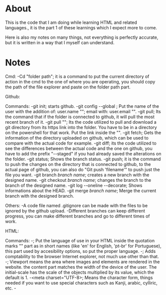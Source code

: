 # About
This is the code that I am doing while learning HTML and related languages., it is the part 1 of these learnings which I expect more to come.

Here is also my notes on many things, not everything is perfectly accurate, but it is written in a way that I myself can understand.

# Notes

Cmd:
-Cd "folder path"; it is a command to put the current directory of action in the cmd to the one of where you are operating, you should copy the path of the file explorer and paste on the folder path part.

Github:

 Commands:
-git init; starts github.
-git config --global ; Put the name of the user with the addition of: user.name ""; email with: user.email "".
-git pull; Its the command that if the folder is connected to github, it will pull the most recent branch of it.
-git pull ""; Its the code utilized to pull and download a git directory from its https link into the folder. You have to be in a directory on the powershell for that work.  Put the link inside the "".
-git fetch; Gets the information of the directory uploaded on github, which can be used to compare with the actual code for example.
-git diff; its the code utilized to see the differences between the actual code and the one on github, you have to add the prefix "--staged" if you had already saved the   alterations on the folder.
-git status; Shows the branch status.
-git push; it is the command to push the changes on the directory that is connected to github, to the actual page of github, you can also do "Git push 'filename'" to push just  the file you want.
-git branch *branch name*; creates a new branch with the designed name.
-git checkout *branch name*; changes the branch to the branch of the designed name.
-git log --oneline --decorate; Shows informations about the HEAD.
-git merge *branch name*; Merge the current branch with the designed branch.

 Others:
-A code file named .gitignore can be made with the files to be ignored by the github upload.
-Different branches can keep different progress, you can make different branches and go to different times of work.

HTML:

 Commands:
-<html lang="">; Put the language of use in your HTML inside the quotation marks "" part as in short names (like 'en' for English, 'pt-br' for Portuguese), this part used by  accesibility options, so put the proper language.
-<meta http-equiv="X-UA-Compatible" content="IE=edge">; Adds comptability to the browser Internet explorer, not much use other than that.
-<meta name="viewport" content="width=device-width, initial-scale=1.0">; Viewport means the area where images and elements are rendered in the website. the content part   matches the width of the device of the user. The initial-scale has the scale of the objects multiplied by its value, which the default is 1.
-<meta charset="UTF-8>; Means the character form, things needed if you want to use special characters such as Kanji, arabic, cylliric, etc.
-<title>; Is an element to define the name of your tab
-<p>; It is an element. Writes plainly inside your tab, by using two separate instances you create the phrases in different lines, it will never create paragraphs within the  same instance unless it has a <br> between it.
-<br>; It is a non-closed tag to breakdown lines inside <p>.
-<b>; It is an inline that turns whatever text inside it into Bold. <strong> is an alternative that works the same way.
-<i>; It is an inline that turns whatever text inside it into Italic. <em> is an alternative that works the same way.
-<u>; It is an inline that turns whatever text inside it into underlined. It is outdated by its CSS equivalent.
-<s>; It is an inline that turns whatever text inside it into strikethrough.
-<mark>; It is inline that turns whatever text inside it into highlighted words.
-<span>; It is the CSS equivalent that can work inline to change whatever text into something different.
-<pre>; It is an element that turns whatever words inside it into pre-formated text (The kind of text code is written as).
-<code>; It is an inline. It does the same as <pre> but it works inline.
-<blockquote>; It is an element that separates a block to the text written on it.
-<sup>; It is an inline turns whatever text inside it into a small text on the half above of the regular text (normally used to do things like 2^10 have the 10 being small at  the side of the 10).
--<sub>; It is an inline turns whatever text inside it into a small text on the half below of the regular text (normally used to do things chemical elements).
-<div>; It is an element. It creates a new block section of the HTML.
-<header>; It is an element made to refer to the structure that stays on top of the page, the difference is semantics for code structure.
-<main>; It is an element made to refer to the main contents of the page, the difference is semantics.
-<footer>; It is an element made to refer to the structure that stays on the bottom of the page, the difference is semantics for code structure.
-<aside>; It is an element made to refer to the structure that stays on the side of the page, the difference is semantics for code structure.
-<nav>; It is is an element that implements a navegation bar, a bar that works like a lateral list on the top of a website.
-<section id="">; It is an element made to refer to the sections inside a page.
-<article>; It is an element, you can use all semantic tags inside of it with it being separated from the main code.
-<!--  -->; Is the commentary function in HTML, on VSCode you can use ctrl+/ to easily form comments.
-<h1> to <h6>; It is an element and level of headers you can have, you have from 1 to 6, with all numbers between them, the higher the number, the smaller it is.
-<a href="">; It is an element to implement links, you put the link between the brackets and inside the element you write the text you want to have referencing to that link as  a hyperlink. It has the configurations: target=""; Which you can put the following between the brackets to do the following things: "_blank" creates a new tab to enter the   link, "_self" it is the default configuration which goes from the website into the link without changing tabs. 
 By putting "/" it will always go back to the main page.
 You can use the element <img src="" alt=""> inside it to refer to a clickeable image that will go to the desired link.
-<img src="" alt="">; It is an exception to the rule of having to close the tag. It creates an image in your tab.
 You can put the following configs inside it: 
 src=""; requests the directory/source and name of the image, where you put the directory and image file you plan to put in, alternatively you can paste the link of   the  image from the internet directly inside the src and it will work the same, write everything inside the quotations. 
 alt=""; is a description of the image you  uploaded. Extra configurations: 
 width=""; is the width size in pixels of your image, you must write the numbers of the pixels inside the quotations, if the height is not specified it will automatically  match the width in proportions, alternatively you can also utilize percentage of the header that the image will use as space, like "10%".
 height=""; works exactly like the width, but for height. By defining both height and width the image files will have the desired pixel size regardless of proportions.
-<figure>; It is an element that is normally used in code structure to put the element <img src="" alt=""> inside and have a clearer code.
-<figcaption; It is an element that is normally used in code structure to add captions to images inside the <figure> element.
-<ul>; It is an element that creates a list that is numbered, to insert items in it you have to utilize the element <li>.
-<ol>; It is an element that creates a list that is numbered, to insert items in it you have to utilize the element <li>.
-<li>; It is an element that is utilized in lists to be elements of the list, inside this element you can write what should appear in the list.
-<table>; It is an element that serves to form a table of contents. 
 You can put the following configs inside of it: 
 border =""; it is a config that adds a border around the   table with a different style based on the number put inside the "".
-<thead>; It is an element utilized to serve as the head of the <table> element.
-<tbody>; It is an element utilized to serve as the body of the <table> element.
-<tr>; It is an element that creates a row inside the parts of a <table> element.
-<th>; It is an element defines the name of the row inside <tr> element that is inside of a <thead>.
-<form>; It is an element that is utilized to create forms. 
 You can put the following configs inside of it: 
 action=""; its the action done when submited, when left empty it refreshes the page.
 method="";
-<input id="">; It is a non-closed tag that creates field to be filled by the user with many different configurations. 
 You can put the following configs inside of it:
 type=""; defines the types are to be put in, the following types can be used: "text", "password", "email", "number", "date", "time", "file", "url", "checkbox", "color",  "range" (scroll), "radio" (single choice checkbox), "reset" (clears all other letterboxes), "submit" 
 placeholder=""; puts a grey text for when the letterbox isn't being utilized, commonly used to indicate what should be written inside by the user.
-<label>; It is an element that is used to apply labels to other elements, what's written inside of it that will be applied.
 You can put the following configs inside of it:
 for=""; Refers to which element the label will be applied to, put the id of the element you want inside the "".
 value=""; Already sets a initial text inside the letterbox.
-<textarea>; It is an element that creates a big area to text to be put in, they have rows and columns that are configurable.
-<select>; It is a tag to give a list that will give options to the user to select. Utilize <option> inside it to put the options.
-<option>; It is utilized to details the options inside something. Value inside of it works similar to ID.
 You can put the following configs inside of it:
 disabled; You can put to grey out the option and put an option that can't be selected, you can also use: disabled selected; to make it be the default answer.
-<Style>; It is an element that works exactly as its CSS equivalent.
-<link>; Links to a .css file that will be utilized.

 Others:
-HTML must have these three in order <HTML>,<Head>, and <Body>.
-You can just type HTML and press tab on VSCode to get the presets, you can also just type "!" to do the same.
-All elements must end with an equivalent </element>, it is noticeable that all details and configurations of the element, stay just in the first part.
-Shift+alt+down arrow = Duplicates the line to the line below.
-If you type just "element*number" without quotation marks and press tab, it will create the desired number of element.
-Inline are codes that are formated like elements, but are meant to be written inside elements, they do things like change the text inside the elements.
-None of the elements require an: id =""; but it is good to always give them ids so they can be reffered to by other elements.
-To elements be identified by javascript, you need to add: name=""; to the element.
-You can put: class""; inside the elements to define classes on the tags and elements.

CSS:

Others:
 On CSS, different from HTML, remember to always add ";" at the end of the commands.

 Hexadecimal colors works like this: The first two digits represent the red, the second the green, the third the blue, instead of numbers, for a stronger color you can use      letters from A to F in the hexadecimal, with FF being the full color, always the first digit of a color pair is the one that has to have the stronger tone.

 To work with classes in CSS, you have to add a "." on the start of them when writing them down, otherwise it will only work with elements.

 You can utilize "*" like a configurable class to change things in CSS itself.

 You can utilize "," to refer to many classes, just like doing normal classes, but adding the comma and the new element to the side.

 You can utilize .class element; to refer solely to the element inside this class.

 More than a single h1 can give conflicts on the search engines.

 You can utilize a blank div with established width and height to create space.

 Elements needs to have the display:inline-block configuration to fit at the side of each other, images have that configuration by default.

 "element.class" is a semantic utilized to search an element whose the class is the class put in, the reverse of "class element".

 General size definitions with the "n" being the desired number and the space being something that should be ignored: n px (where px is the number of pixels), n rem (rem is a   size that considers the size of the :root as a base, with  the number in it being the multiplier of that original number), n em (It ignores the root and takes whatever are     the  new base value), n vh/n vw (Is the size full based on the user configuration, note that the number works in percentage in  this case, vh is for height and vw is for  width), n fr(is a flexible unit, that will work depending on the space the other elements at its side occupy).

 calc(); is the way to make values become calculus, you can do things like (100vh - 7rem) and the result is the number that will be applied, you use that on options  that   requires numbers, you can utilize extra parenthesis inside of it to make extra calculus like (100 - (7 * 2rem)).

 To reference ids utilize "#id" without the quotations, much like ".class".

 To reference to (data-placholdername ="") for attributes, utilize [data-placeholdername =""], you can also select all of the attributes inside the tag with the following     syntax: [data-placeholdername] .

Configurations of css:
 General configs:
 style=""; You can use the following configurations inside style or make a CSS with the following.

 width: ; defines the width of the element, you can input the number of pixels like "100px", or you can put the percentage of the element you want displayed like "100%" do      note that normaly putting both width and height in 100%  makes the an image invisible.

 height: ; defines the height of the element you can input the number of pixels like "100px", or you can put the percentage of the element you want displayed like "100%", do    note that normaly putting both width and height in 100% makes the an image invisible.

 min-width: ; Defines the minimum width which can be increased by other properties, such as writing a longer text than the box can fit.

 min-height: ; Defines the minimum height which can be increased by other properties, such as writing a longer text than the box can fit.

 color: ; Defines the color of the text or element.

 opacity: ; Defines the opacity of the element, the default is 1. The main difference between opacity 0 and visibility:hidden, is that opacity 0 elements remains interative.
 
 visibility: ; Defines the visibility of the element.

 margin: ; Defines the size of the margins in your element (can be used inside the "*").

 :root; is a pseudo-class that will give configs that will be based by other classes.

 a:visited; Applies the desired changes inside the brackets to the link once it is visited.

 a:hover; Applies the desired changes inside the brackets to the link once the mouse hovers over it, must always be put after the link and after the visited setting.

 *insert config here*:first-child; Applies the config to the first element, this must be put with a config first on it, on the insert a config here part.

 *insert config here*:nth-child(); Inside of it the () you can utilize the variable "n", where the default base of n 0, each of the elements in your config are numbered from 0  and counting, the n will affect all elements the count on it  reaches, you can also just use numbers without the n to affect only the element of the number.

 border: ; You can create a border on the element, with the first value being how thick it is, and the being its state, for it to show regurlaly put it as: solid; and the       third is its color.

 display: ; Change how the element occupies the space, block (is the default for most including divs, makes it occupy the entire width where it is not letting other elements    stay at its side), inline-block(allows other elements to stay at its side as long as the width fits without entering the div), inline(allows other elements to stay at it       side and it gets pushed out of screen by the other elements if they are too big), "none" removes the visual of the element and any space it occupies, "flex" (changes it to     the default configurations of the flex display, you can use flex-wrap to adjust its settings), grid (Enters in grid mode, which like flex, has many unique options and   configs, it also changes the organization slightly). Note that sometimes that can change the position of the element.

 padding: ; Put the quantity of padding you want in the image, padding grows the element and creates distance between things inside of it as well, such as texts inside divs.

 margin: ; Distances the element from everything by the amount put into it. You can also use the option: auto (for automatic margin from the corner of the screen).

 border-radius: ; Cut the edges of the border by the amount put inside of it.

 box-sizing: ; Changes the size of the boxes and fixes them, very useful to correct padding. You can use the config:border-box; to set it to the exact borders of the box.

 position: ; Defines the position of the element. absolute (ignores any space restrictions and puts the element where it is initially expected to be), relative (puts the        element in a relative position to its surroundings), static (it is not affected by pushing of top ; bottom ; etc, it is the default), fixed (makes the element be fixed on the  screen and follows the scroll), stick (makes the element fixed from the stablished direction), flex (It makes the space being occupied to be modular, by default it will have   all elements inside it to fix in one line).

 float: ; is an outdated alternative to position, it works the same way.

 top: ; left ; right ; bottom ; All of them pushes the element from the toward the set direction by the set amount, position can't be static for it to work.
 z-index: ; defines the priority of the element. In case the element is sticky, it will say how the element will stick to the screen.
 
 gap: ; Is utilized to define the size of the gap between elements, the first number is height, the second is width.

 order: ; Changes the order of the element, normally utilized with nth-child to select a specific element among many. Input the number where you want the element in, if you     put a non-utilized negative number the element will become first. You have to define the order of each element individualy as the default of all of them is 0.

 transform: ; Changes the element with properties, such as: scale()[Multiplies the scale of the element by the number inside], rotate[Rotates the element by the number    inside], translateY[Moves the amount in Y], translateX[same thing but X].

 transition: ; Animates the transition of states of an element, must be put in the entire element, put first the seconds (you can write it as 1s for example) and then the       transition animation of choice, you can also put the characteristic you want to change in the first space to change only that specific characteristic.

 minmax(minNumber, maxNumber); Can be used in cases where numbers are input to dictate their minimum and maximum.

 repeat(numberOfRepeats, input); Repeats the input for the next elements based on the number of repeats, ex: repeat(3, 30px) will make the next 3 elements have 30px of size.

 Font configs:
 font-size: ; Size of the font in pixels.
 font-weight: ; Makes the font as thick as the number of the input.
 font-style: ; Puts your font in the desired style like Italic for example, this does not change your font to another font type.
 text-decoration: ; Can add new details to your text, such as strikethrough, underline, and many others.
 text-transform: ; Can be utilized to turn the entire text into Uppercase, Lowercase, or even automatically Capitalize letters as they should.
 text-align: ; Changes the position of your text, such as "center","left","right","justify".
 text-family: ; Changes the family of the font to the one asigned, Such as "Arial", "Times New Roman", etc. You can put commas and add other fonts to put options of fonts that  will be searched in the computer in case the first font  is  not found. You can put more fonts by linking them in the original HTML with <link rel="preconnect" href=""         crossorigin>; where you insert the url of the font in the href. You can find these line of commands automatically on  Google  Fonts https://fonts.google.com. These links must  be put inside the <head>.
 text-indent: ; Creates a space between the left side and the first word of the text, used normally to start new paragraphs. The size is measured in pixels.


 Background configs:
 background-color: ;defines the color of the background.
 
 background-image url(''); Utilized to put images on the background from the following url, you can use the command without url to put images from the directory.
 
 background-size: ; Changes the size of the image, normally needs to be used to fit in the defined width and height. Certain commands can be used with it like: "cover" (which   will automatically resize the image, but in case  the  proportion of the image does fit the width and height, it will cut the image), "contain" (will always displays the       images  on the proportionate size that fit in, but it will also always repeat them to fit the blank space unless prompted to not do so).
 
 background-repeat: no-repeat; Turns off the repeat of images on uses like "contain".

 background-position: ; Positions your background on the desired place, such as "center".

 background-attachment: ; Attaches the background so it will always be displayed in some way, it can be configured in many ways such as "fixed".


 Table configs:
 border-collapse: ""; Changes the type of the border, there is other types such as "Separate", "Collapse", etc.


 List configs:
 padding-*insert direction*: ; Defines the amount of pixels from the list markers, important because some markers are too close.

 list-style: ; Replaces the markers that stays at the left side of the list. none(Removes all markers but maintains padding-left), circle (changes them for a circle),           decimal-leading-zero (adds a zero to the start of two digit numbers  in ordened lists), roman (changes the list numbers to Roman numbers in ordered lists).


 @media configs:
 @media ; Refers to which properties/situations/devices will have special conditions, such as when printing the page with @media print.

 @media screen ; can be utilized with additionals after putting an "and" like: (min-width) [To influence in the minimum width of screen].
 
 @media print ; refers to the situation when the page is being printed.


 Button configs:
 button; Tag of button, you can put configs like: onClick=() [To define what happens on click, you can put a function in ReactJS]

 cursor: ; Defines the cursor hovering over the button.

 
 Animation configs:
 @keyframe; Refers to animations, the name after it will be the name utilized by Animation: ; put inside of it the properties that it will diplay through the animation in     percentage, like "0%{}" for start and "100%{}" for end, put things inside the brackets like regular.
 
 animation: ; Controls the animations, use it like this: keyframeName secondsOfTheAnimation numberOfLoop. Must be put on the main element and not one of its states.

 animation-fill-mode: ;

 animation-direction: ; Tells the direction the animation will follow, such as: alternate(Will alternate between the animation going towards the 100% or the 0%).


 Grid configs:
 grid-template-columns: ; It chooses a template pattern for the columns, such things can also be values. Each value that is input is the values that will that will dictate the  each amount each  will occupy, inputing none will leave the default. It also sets the quantity if the number of rows wasn't set before it.

 grid-template-rows: It chooses a template pattern for the rows, such things can also be values. Each value that is input is the values that will dictate the each amount each   will occupy, inputing none will leave the default. It also sets the quantity if the number of columns wasn't set before it.

 grid-area: insertName; To assign the ID of a grid area to an element, put it inside of an element, replace the name

 grid-template-areas: ; By writing the quantity of lines in it (blank by writing just rows with "") you define the amount of lines there is it, by utilizing the following    configuration: grid-template-areas-nameOfArea (Where the name of the area was set in grid-area). To address to areas with grid-template-areas: ; inside of it, put the rows in  order of apparence you want from top to down, and write from left to right the name of the grid-area defined before without commas between them, such as "area1 area2 area3",  you can also use a "." to give a blank space, the "." has a default flexible value, but by using gap in the same class you will define the amount of gap from the ".", not  that you don't need to write the extra quotation marks to utilize the ".", these define the amount of space each element in it occupy in display. The number of all collumns  and rows must be the same  throughout all the lines defined by it. Elements in the rows also can't reappear once they are gone in one of the rows.


 row-gap: ; Specifies the gap size between rows of the grid.

 column-gap: ; Specifies the gap size between columns of the grid.


 flex configs:
 flex-wrap: ; Utilized with position or display flex, with position it adjusts the element to be able to break lines, with display, it can be used to make a flex display that   needs configuration. You can use configurations such as: wrap (Adjusts so the elements only wrap when the display by the user is small enough to require wrapping, which        means that the elements only break lines when the user has a small enough display), wrap-reverse (Inverts the order of the rows), nowrap (Its the default, which makes so       there is no line break and instead it makes the elements create a scroll when they don't fit), flex-end(Pushes all items the most to the right of the screen),.

 flex-direction: ; Makes so you can change the element in the direction your want, there is config such as: column (Extends through the entire screen width), column-reverse     (like the logic of the wrap-reverse, it works like columns, but it reverses the order of the elements), row-reverse (Elements are displayed from right to left), flex-end       (Pushes all items the to the most right side of the screen), flex-start(Pushes all items to the most left of the screen), etc.

 flex-flow: ; Combines the use of flex-wrap and flex-direction, with the first input being of flex-wrap, and the second being of flex-direction.

 flex-basis: ; Modifies the space the elements take in the display. Input the amount in the desired quantity.

 flex: ; Makes the elements occupy all space available with the weight of the number typed.

 justify-items: ; Will adjust the position of the items based on the position you choose on the configs and your configuration on flex-flow/direction/wrap, such as:  Center,    left, flex-end(Pushes all items the most to the right of the screen), flex-start(Pushes all items to the most left of the screen), etc.

 justify-content: ; Will adjust the position of the contents based on the position you choose on the configs and your configuration on flex-flow/direction/wrap, such  as:       Center, left, flex-end(Pushes all items the most to the right of the screen), etc. This works on the main axis.

 align-items: ; Align the items to occupy the designed space, Configs such as: Center, etc. This affects on the secondary axis. Can be used to correct flex-flow.

 align-content ; Align the content to occupy the designed space, Configs such as: Center, etc. This affects on the secondary axis. Can be used to correct flex-flow.

Javascript:

 Commands:
 let VarName = ; defines the value of the variable.


ReactJS:

 Other:
 "npm create vite" You can create a new ReactJS project by using the command in the powershell on visual studio code
 "npm run dev" Executes the project and gives you the URL to access the project
 You can open the file easily by browsin the folder, or by utilizing "code ." on the powershell for the Visual Studio code do it automatically.
 The folder "Node Modules" has all the dependencies of your project.
 The folder "public" has the .svg for the logo of Vite.
 The folder "src" is where the source code is.
 "main.jsx" is the entry point of the project, if it has a import that does not exist anymore it will break the project.
 The project comes automatically with two .css for styling, you can delete them and make your own or just delete their contents.
 "assets" is the folder inside src where most of you code will be.
 React.js works like a mix of Javascript and HTML, where there is functions and classes, but its contents and commands can work with HTML, remember that the first letter  should be uppercase.
 You can create components like tags in HTML "<InsertNameHere />" and then you can call them by using "InsertNameHere" on functions and such.
 It is a good pratice to always create only one component by archive.
 To export your functions to be used by other archives do "export default FunctionName" in the end of the file out of the bracket.
 To import files, write import on the very start of the file, just like in c#.
 To create properties, attribute first a name for the main root where the properties will be like "function FunctionName(rootName), then access them inside the function by    utilizing (rootName.propertyName).
 You can modify properties by utilizing <ComponentName property='value' />.
 You have to import the useState to update constants, the command is: import { use state } from 'react'. You also need to export your function in the start of the file.
 On ReactJS, the if works like this: "{ varName > number ? element/action : whatHappensIfElse}" in this everything before the ? is the condition, and everything after is what   happens when these conditions are fulfilled, and after : is the if else, in these ifs you also don't use >= <= but just > and <.
 To put a list, you can use <li> but attributing ids to it, or to use functions, you attribute ids and values in it, values being the content and ids being their   identification.
 Collateral effects are: Hooking information from website, filtering information, executing a functions in a certain time or each certain time.
 To compare variables you have to do: var1.valuevar1.toLowerCase().includes.(var2.toLowerCase()), you can do if and else as normal too.

 Commands:
 <input> Commands:
 <input>; it is a tag that defines that everything inside is an input to be recognized by the system.
 value={variableOfTheInput}; Defines the value of the input, must be defined to be used by onChange, you should define the variable before as "const [variableOfTheInput,  setVariableOfTheInput] = ''.
 onChange={(e) => setVariableOfTheInput (e.target.value)}; gets what is written by the function that inputs value and puts it in the variable, you need to set the value before  it, the "e" supposedly can have any name.
 variable.toLowerCase; Changes everything to lower case.
 useEffect{()} ; Use the "() => {}" to equal what will happens with use as a function, in the end of it add the value that must be called back.
